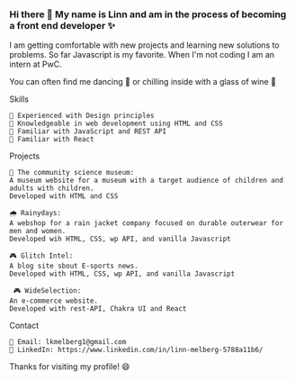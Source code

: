 ### Hi there 👋 My name is Linn and am in the process of becoming a front end developer :sparkles: 

I am getting comfortable with new projects and learning new solutions to problems. So far Javascript is my favorite. When I'm not coding I am an intern at PwC.

You can often find me dancing :dancer: or chilling inside with a glass of wine :wine_glass:

Skills

    🔲 Experienced with Design principles 
    🔲 Knowledgeable in web development using HTML and CSS
    🔲 Familiar with JavaScript and REST API
    🔲 Familiar with React
    

Projects

    🎨 The community science museum: 
    A museum website for a museum with a target audience of children and adults with children. 
    Developed with HTML and CSS
    
    🌧️ Rainydays: 
    A webshop for a rain jacket company focused on durable outerwear for men and women. 
    Developed wih HTML, CSS, wp API, and vanilla Javascript
    
    🎮 Glitch Intel: 
    A blog site sbout E-sports news. 
    Developed with HTML, CSS, wp API, and vanilla Javascript

     🎮 WideSelection: 
    An e-commerce website. 
    Developed with rest-API, Chakra UI and React

Contact

    📧 Email: lkmelberg1@gmail.com
    🔗 LinkedIn: https://www.linkedin.com/in/linn-melberg-5788a11b6/

Thanks for visiting my profile! 😄


<!--
**lkmelberg/lkmelberg** is a ✨ _special_ ✨ repository because its `README.md` (this file) appears on your GitHub profile.

Here are some ideas to get you started:

- 🔭 I’m currently working on ...
- 🌱 I’m currently learning ...
- 👯 I’m looking to collaborate on ...
- 🤔 I’m looking for help with ...
- 💬 Ask me about ...
- 📫 How to reach me: ...
- 😄 Pronouns: ...
- ⚡ Fun fact: ...
-->
